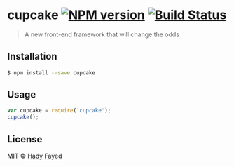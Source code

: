 # cupcake [![NPM version](https://badge.fury.io/js/cupcake.svg)](https://npmjs.org/package/cupcake) [![Build Status](https://travis-ci.org/hadyfayed/cupcake.svg?branch=master)](https://travis-ci.org/hadyfayed/cupcake)

> A new front-end framework that will change the odds

## Installation

```sh
$ npm install --save cupcake
```

## Usage

```js
var cupcake = require('cupcake');
cupcake();
```

## License

MIT © [Hady Fayed](http://hadyfayed.com)
